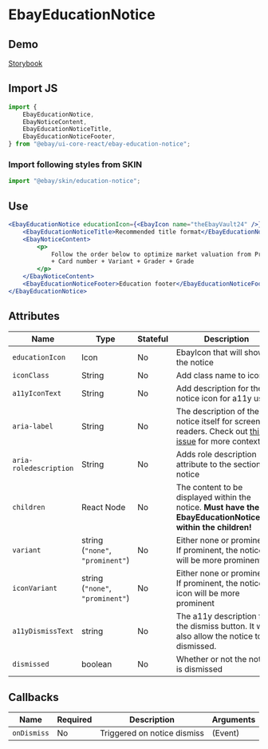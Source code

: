# EbayEducationNotice

## Demo

[Storybook](https://opensource.ebay.com/ebayui-core-react/main/?path=/docs/notices-tips-ebay-education-notice--docs)

## Import JS

```jsx harmony
import {
    EbayEducationNotice,
    EbayNoticeContent,
    EbayEducationNoticeTitle,
    EbayEducationNoticeFooter,
} from "@ebay/ui-core-react/ebay-education-notice";
```

### Import following styles from SKIN

```jsx harmony
import "@ebay/skin/education-notice";
```

## Use

```jsx harmony
<EbayEducationNotice educationIcon={<EbayIcon name="theEbayVault24" />}>
    <EbayEducationNoticeTitle>Recommended title format</EbayEducationNoticeTitle>
    <EbayNoticeContent>
        <p>
            Follow the order below to optimize market valuation from Price Guide. Player + Set or Season + Manufacturer
            + Card number + Variant + Grader + Grade
        </p>
    </EbayNoticeContent>
    <EbayEducationNoticeFooter>Education footer</EbayEducationNoticeFooter>
</EbayEducationNotice>
```

## Attributes

| Name                   | Type                             | Stateful | Description                                                                                                                                 | Default       |
| ---------------------- | -------------------------------- | -------- | ------------------------------------------------------------------------------------------------------------------------------------------- | ------------- |
| `educationIcon`        | Icon                             | No       | EbayIcon that will show in the notice                                                                                                       | `lightbulb24` |
| `iconClass`            | String                           | No       | Add class name to icon                                                                                                                      | -             |
| `a11yIconText`         | String                           | No       | Add description for the notice icon for a11y users                                                                                          | -             |
| `aria-label`           | String                           | No       | The description of the notice itself for screen readers. Check out [this issue](https://github.com/eBay/skin/issues/1001) for more context. | -             |
| `aria-roledescription` | String                           | No       | Adds role description attribute to the section notice                                                                                       | `"Notice"`    |
| `children`             | React Node                       | No       | The content to be displayed within the notice. **Must have the EbayEducationNoticeTitle within the children!**                              | -             |
| `variant`              | string (`"none"`, `"prominent"`) | No       | Either none or prominent. If prominent, the notice will be more prominent                                                                   | `"none"`      |
| `iconVariant`          | string (`"none"`, `"prominent"`) | No       | Either none or prominent. If prominent, the notice icon will be more prominent                                                              | `"none"`      |
| `a11yDismissText`      | string                           | No       | The a11y description for the dismiss button. It will also allow the notice to be dismissed.                                                 | -             |
| `dismissed`            | boolean                          | No       | Whether or not the notice is dismissed                                                                                                      | `false`       |

## Callbacks

| Name        | Required | Description                 | Arguments |
| ----------- | -------- | --------------------------- | --------- |
| `onDismiss` | No       | Triggered on notice dismiss | (Event)   |
